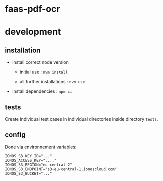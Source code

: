 # faas-pdf-ocr

# development

## installation

- install correct node version

  - initial use : `nvm install`

  - all further installations : `nvm use`

- install dependencies : `npm ci`

## tests

Create individual test cases in individual directories inside directory `tests`.

## config

Done via environnement variables:

    IONOS_S3_KEY_ID="..."
    IONOS_ACCESS_KEY="...."
    IONOS_S3_REGION="eu-central-2"
    IONOS_S3_ENDPOINT="s3-eu-central-1.ionoscloud.com"
    IONOS_S3_BUCKET="..."
